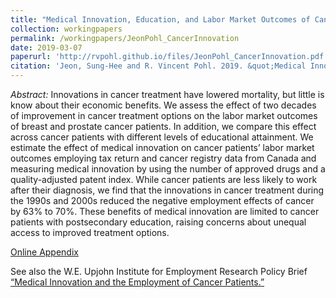 ```yaml
---
title: "Medical Innovation, Education, and Labor Market Outcomes of Cancer Patients"
collection: workingpapers
permalink: /workingpapers/JeonPohl_CancerInnovation
date: 2019-03-07
paperurl: 'http://rvpohl.github.io/files/JeonPohl_CancerInnovation.pdf'
citation: 'Jeon, Sung-Hee and R. Vincent Pohl. 2019. &quot;Medical Innovation, Education, and Labor Market Outcomes of Cancer Patients.&quot; Upjohn Institute working paper 19-306.'
---
```

<i>Abstract:</i> Innovations in cancer treatment have lowered mortality, but little is know about their economic benefits. We assess the effect of two decades of improvement in cancer treatment options on the labor market outcomes of breast and prostate cancer patients. In addition, we compare this effect across cancer patients with different levels of educational attainment. We estimate the effect of medical innovation on cancer patients’ labor market outcomes employing tax return and cancer registry data from Canada and measuring medical innovation by using the number of approved drugs and a quality-adjusted patent index. While cancer patients are less likely to work after their diagnosis, we find that the innovations in cancer treatment during the 1990s and 2000s reduced the negative employment effects of cancer by 63% to 70%. These benefits of medical innovation are limited to cancer patients with postsecondary education, raising concerns about unequal access to improved treatment options.

[Online Appendix](http://rvpohl.github.io/files/JeonPohl_CancerInnovation_App.pdf)

See also the W.E. Upjohn Institute for Employment Research Policy Brief [“Medical Innovation and the Employment of Cancer Patients.”](https://research.upjohn.org/cgi/viewcontent.cgi?article=1010&context=up_policybriefs)
